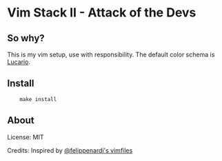 # Vim Stack II - Attack of the Devs

## So why?

This is my vim setup, use with responsibility.
The default color schema is [Lucario](https://github.com/raphamorim/lucario).
        
## Install

        make install

## About

License: MIT

Credits: Inspired by [@felippenardi's vimfiles](https://github.com/felippenardi/vimfiles)
